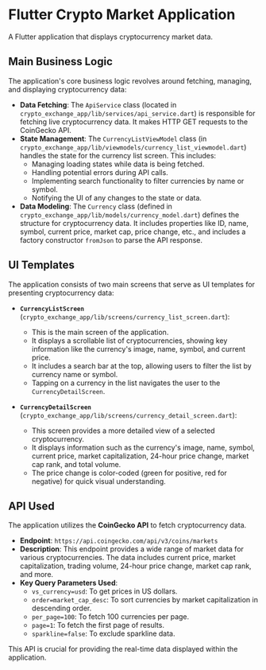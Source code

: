 # Flutter Crypto Market Application

A Flutter application that displays cryptocurrency market data.

## Main Business Logic

The application's core business logic revolves around fetching, managing, and displaying cryptocurrency data:

- **Data Fetching**: The `ApiService` class (located in `crypto_exchange_app/lib/services/api_service.dart`) is responsible for fetching live cryptocurrency data. It makes HTTP GET requests to the CoinGecko API.
- **State Management**: The `CurrencyListViewModel` class (in `crypto_exchange_app/lib/viewmodels/currency_list_viewmodel.dart`) handles the state for the currency list screen. This includes:
    - Managing loading states while data is being fetched.
    - Handling potential errors during API calls.
    - Implementing search functionality to filter currencies by name or symbol.
    - Notifying the UI of any changes to the state or data.
- **Data Modeling**: The `Currency` class (defined in `crypto_exchange_app/lib/models/currency_model.dart`) defines the structure for cryptocurrency data. It includes properties like ID, name, symbol, current price, market cap, price change, etc., and includes a factory constructor `fromJson` to parse the API response.

## UI Templates

The application consists of two main screens that serve as UI templates for presenting cryptocurrency data:

- **`CurrencyListScreen`** (`crypto_exchange_app/lib/screens/currency_list_screen.dart`):
    - This is the main screen of the application.
    - It displays a scrollable list of cryptocurrencies, showing key information like the currency's image, name, symbol, and current price.
    - It includes a search bar at the top, allowing users to filter the list by currency name or symbol.
    - Tapping on a currency in the list navigates the user to the `CurrencyDetailScreen`.

- **`CurrencyDetailScreen`** (`crypto_exchange_app/lib/screens/currency_detail_screen.dart`):
    - This screen provides a more detailed view of a selected cryptocurrency.
    - It displays information such as the currency's image, name, symbol, current price, market capitalization, 24-hour price change, market cap rank, and total volume.
    - The price change is color-coded (green for positive, red for negative) for quick visual understanding.

## API Used

The application utilizes the **CoinGecko API** to fetch cryptocurrency data.

- **Endpoint**: `https://api.coingecko.com/api/v3/coins/markets`
- **Description**: This endpoint provides a wide range of market data for various cryptocurrencies. The data includes current price, market capitalization, trading volume, 24-hour price change, market cap rank, and more.
- **Key Query Parameters Used**:
    - `vs_currency=usd`: To get prices in US dollars.
    - `order=market_cap_desc`: To sort currencies by market capitalization in descending order.
    - `per_page=100`: To fetch 100 currencies per page.
    - `page=1`: To fetch the first page of results.
    - `sparkline=false`: To exclude sparkline data.

This API is crucial for providing the real-time data displayed within the application.
